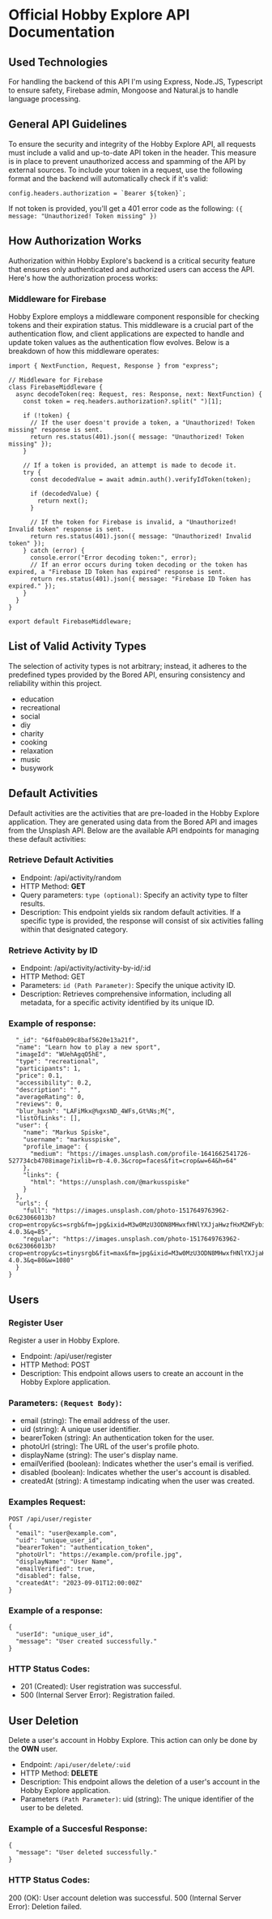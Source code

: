 # Official Hobby Explore API Documentation


## Used Technologies
For handling the backend of this API I'm using Express, Node.JS, Typescript to ensure safety, Firebase admin, Mongoose and Natural.js to handle language processing.

## General API Guidelines
To ensure the security and integrity of the Hobby Explore API, all requests must include a valid and up-to-date API token in the header. This measure is in place to prevent unauthorized access and spamming of the API by external sources. To include your token in a request, use the following format and the backend will automatically check if it's valid:

```
config.headers.authorization = `Bearer ${token}`;
```

If not token is provided, you'll get a 401 error code as the following: `({ message: "Unauthorized! Token missing" })`

## How Authorization Works
Authorization within Hobby Explore's backend is a critical security feature that ensures only authenticated and authorized users can access the API. Here's how the authorization process works:

### Middleware for Firebase
Hobby Explore employs a middleware component responsible for checking tokens and their expiration status. This middleware is a crucial part of the authentication flow, and client applications are expected to handle and update token values as the authentication flow evolves. Below is a breakdown of how this middleware operates:

```import admin from "../config/firebase-config";
import { NextFunction, Request, Response } from "express";

// Middleware for Firebase
class FirebaseMiddleware {
  async decodeToken(req: Request, res: Response, next: NextFunction) {
    const token = req.headers.authorization?.split(" ")[1];

    if (!token) {
      // If the user doesn't provide a token, a "Unauthorized! Token missing" response is sent.
      return res.status(401).json({ message: "Unauthorized! Token missing" });
    }

    // If a token is provided, an attempt is made to decode it.
    try {
      const decodedValue = await admin.auth().verifyIdToken(token);

      if (decodedValue) {
        return next();
      }

      // If the token for Firebase is invalid, a "Unauthorized! Invalid token" response is sent.
      return res.status(401).json({ message: "Unauthorized! Invalid token" });
    } catch (error) {
      console.error("Error decoding token:", error);
      // If an error occurs during token decoding or the token has expired, a "Firebase ID Token has expired" response is sent.
      return res.status(401).json({ message: "Firebase ID Token has expired." });
    }
  }
}

export default FirebaseMiddleware;
```


## List of Valid Activity Types
The selection of activity types is not arbitrary; instead, it adheres to the predefined types provided by the Bored API, ensuring consistency and reliability within this project.

   - education
   - recreational
   - social
   - diy
  - charity
  - cooking
  - relaxation
  - music
 - busywork

## Default Activities
Default activities are the activities that are pre-loaded in the Hobby Explore application. They are generated using data from the Bored API and images from the Unsplash API. Below are the available API endpoints for managing these default activities:

### Retrieve Default Activities
- Endpoint: /api/activity/random
- HTTP Method: **GET**
- Query parameters:
  `type (optional)`: Specify an activity type to filter results.
- Description: This endpoint yields six random default activities. If a specific type is provided, the response will consist of six activities falling within that designated category.

### Retrieve Activity by ID
- Endpoint: /api/activity/activity-by-id/:id
- HTTP Method: GET
- Parameters:
`id (Path Parameter)`: Specify the unique activity ID.
- Description: Retrieves comprehensive information, including all metadata, for a specific activity identified by its unique ID.
### Example of response: 

```{
  "_id": "64f0ab09c8baf5620e13a21f",
  "name": "Learn how to play a new sport",
  "imageId": "WUehAgqO5hE",
  "type": "recreational",
  "participants": 1,
  "price": 0.1,
  "accessibility": 0.2,
  "description": "",
  "averageRating": 0,
  "reviews": 0,
  "blur_hash": "LAFiMkx@%gxsND_4WFs,Gt%Ns;M{",
  "listOfLinks": [],
  "user": {
    "name": "Markus Spiske",
    "username": "markusspiske",
    "profile_image": {
      "medium": "https://images.unsplash.com/profile-1641662541726-527734cb4708image?ixlib=rb-4.0.3&crop=faces&fit=crop&w=64&h=64"
    },
    "links": {
      "html": "https://unsplash.com/@markusspiske"
    }
  },
  "urls": {
    "full": "https://images.unsplash.com/photo-1517649763962-0c623066013b?crop=entropy&cs=srgb&fm=jpg&ixid=M3w0MzU3ODN8MHwxfHNlYXJjaHwzfHxMZWFybiUyMGhvdyUyMHRvJTIwcGxheSUyMGElMjBuZXclMjBzcG9ydHxlbnwwfDB8fHwxNjkzNDk0MDg0fDA&ixlib=rb-4.0.3&q=85",
    "regular": "https://images.unsplash.com/photo-1517649763962-0c623066013b?crop=entropy&cs=tinysrgb&fit=max&fm=jpg&ixid=M3w0MzU3ODN8MHwxfHNlYXJjaHwzfHxMZWFybiUyMGhvdyUyMHRvJTIwcGxheSUyMGElMjBuZXclMjBzcG9ydHxlbnwwfDB8fHwxNjkzNDk0MDg0fDA&ixlib=rb-4.0.3&q=80&w=1080"
  }
}
```

## Users

### Register User
Register a user in Hobby Explore.

- Endpoint: /api/user/register
- HTTP Method: POST
- Description: This endpoint allows users to create an account in the Hobby Explore application.
  
### Parameters: `(Request Body)`:
- email (string): The email address of the user.
- uid (string): A unique user identifier.
- bearerToken (string): An authentication token for the user.
- photoUrl (string): The URL of the user's profile photo.
- displayName (string): The user's display name.
- emailVerified (boolean): Indicates whether the user's email is verified.
- disabled (boolean): Indicates whether the user's account is disabled.
- createdAt (string): A timestamp indicating when the user was created.

### Examples Request:

```
POST /api/user/register
{
  "email": "user@example.com",
  "uid": "unique_user_id",
  "bearerToken": "authentication_token",
  "photoUrl": "https://example.com/profile.jpg",
  "displayName": "User Name",
  "emailVerified": true,
  "disabled": false,
  "createdAt": "2023-09-01T12:00:00Z"
}

```

### Example of a response: 

```
{
  "userId": "unique_user_id",
  "message": "User created successfully."
}
```

### HTTP Status Codes:
- 201 (Created): User registration was successful.
- 500 (Internal Server Error): Registration failed.

## User Deletion
Delete a user's account in Hobby Explore. This action can only be done by the **OWN** user.

- Endpoint: `/api/user/delete/:uid`
- HTTP Method: **DELETE**
- Description: This endpoint allows the deletion of a user's account in the Hobby Explore application.
- Parameters `(Path Parameter)`:
uid (string): The unique identifier of the user to be deleted.

### Example of a Succesful Response:

```
{
  "message": "User deleted successfully."
}
```



### HTTP Status Codes:
200 (OK): User account deletion was successful.
500 (Internal Server Error): Deletion failed.






